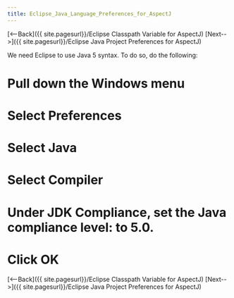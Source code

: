 ```yaml
---
title: Eclipse_Java_Language_Preferences_for_AspectJ
---
```

[<--Back]({{ site.pagesurl}}/Eclipse Classpath Variable for AspectJ) [Next-->]({{ site.pagesurl}}/Eclipse Java Project Preferences for AspectJ)

We need Eclipse to use Java 5 syntax. To do so, do the following:
# Pull down the **Windows** menu
# Select **Preferences**
# Select **Java**
# Select **Compiler**
# Under JDK Compliance, set the **Java compliance level:** to 5.0.
# Click **OK**

[<--Back]({{ site.pagesurl}}/Eclipse Classpath Variable for AspectJ) [Next-->]({{ site.pagesurl}}/Eclipse Java Project Preferences for AspectJ)
